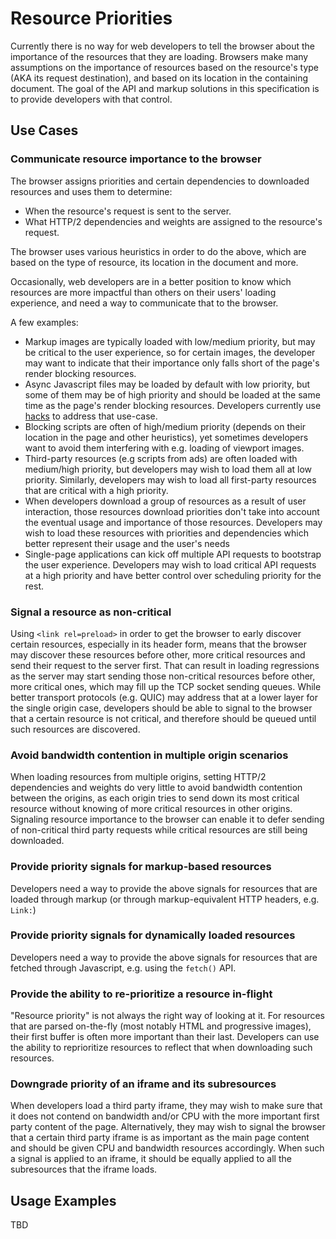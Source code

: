 # Resource Priorities

Currently there is no way for web developers to tell the browser
about the importance of the resources that they are loading. Browsers
make many assumptions on the importance of resources based on the
resource's type (AKA its request destination), and based on its location
in the containing document.
The goal of the API and markup solutions in this specification is to
provide developers with that control.

## Use Cases

### Communicate resource importance to the browser
The browser assigns priorities and certain dependencies to downloaded
resources and uses them to determine:
* When the resource's request is sent to the server.
* What HTTP/2 dependencies and weights are assigned to the resource's
  request.

The browser uses various heuristics in order to do the above, which are
based on the type of resource, its location in the document and more.

Occasionally, web developers are in a better position to know which
resources are more impactful than others on their users' loading experience, and need a way to communicate that to the browser.

A few examples:
* Markup images are typically loaded with low/medium priority, but may
  be critical to the user experience, so for certain images, the
developer may want to indicate that their importance only falls short of
the page's render blocking resources.
* Async Javascript files may be loaded by default with low priority, but
  some of them may be of high priority and should be loaded at the same
time as the page's render blocking resources. Developers currently use
[hacks](https://twitter.com/cramforce/status/900445266750263296) to
address that use-case.
* Blocking scripts are often of high/medium priority (depends on their
  location in the page and other heuristics), yet sometimes developers
want to avoid them interfering with e.g. loading of viewport images.
* Third-party resources (e.g scripts from ads) are often loaded with 
medium/high priority, but developers may wish to load them all at low 
priority. Similarly, developers may wish to load all first-party 
resources that are critical with a high priority.
* When developers download a group of resources as a result of user interaction, those 
resources download priorities don't take into account the eventual usage and importance 
of those resources. Developers may wish to load these resources with priorities and 
dependencies which better represent their usage and the user's needs
* Single-page applications can kick off multiple API requests to
bootstrap the user experience. Developers may wish to load critical 
API requests at a high priority and have better control over scheduling priority for the rest.

### Signal a resource as non-critical
Using `<link rel=preload>` in order to get the browser to early
discover certain resources, especially in its header form,  means that the browser may discover these
resources before other, more critical resources and send their request
to the server first. That can result in loading regressions as the
server may start sending those non-critical resources before other, more
critical ones, which may fill up the TCP socket sending queues.
While better transport protocols (e.g. QUIC) may address that at a lower layer for the single origin case, developers should be able to signal to the browser that a certain resource is not critical, and therefore should be queued until such resources are discovered.

### Avoid bandwidth contention in multiple origin scenarios
When loading resources from multiple origins, setting HTTP/2
dependencies and weights do very little to avoid bandwidth contention
between the origins, as each origin tries to send down its most critical
resource without knowing of more critical resources in other origins.
Signaling resource importance to the browser can enable it to defer
sending of non-critical third party requests while critical resources
are still being downloaded.

### Provide priority signals for markup-based resources
Developers need a way to provide the above signals for resources that
are loaded through markup (or through markup-equivalent HTTP headers,
e.g. `Link:`)

### Provide priority signals for dynamically loaded resources
Developers need a way to provide the above signals for resources that
are fetched through Javascript, e.g. using the `fetch()` API.

### Provide the ability to re-prioritize a resource in-flight
"Resource priority" is not always the right way of looking at it. For
resources that are parsed on-the-fly (most notably HTML and progressive images),
their first buffer is often more important than their last. Developers
can use the ability to reprioritize resources to reflect that when
downloading such resources.

### Downgrade priority of an iframe and its subresources
When developers load a third party iframe, they may wish to make sure
that it does not contend on bandwidth and/or CPU with the more important
first party content of the page. Alternatively, they may wish to
signal the browser that a certain third party iframe is as important as
the main page content and should be given CPU and bandwidth resources
accordingly.
When such a signal is applied to an iframe, it should be equally applied
to all the subresources that the iframe loads.

## Usage Examples

TBD
